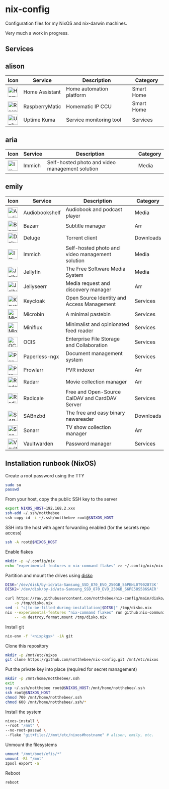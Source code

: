 # nix-config

Configuration files for my NixOS and nix-darwin machines.

Very much a work in progress.

## Services

<!-- BEGIN SERVICE LIST -->

## alison

| Icon                                                                                                                                                     | Service        | Description              | Category   |
| -------------------------------------------------------------------------------------------------------------------------------------------------------- | -------------- | ------------------------ | ---------- |
| <img src='https://raw.githubusercontent.com/homarr-labs/dashboard-icons/refs/heads/main/svg/home-assistant.svg' alt='Home Assistant' width=32 height=32> | Home Assistant | Home automation platform | Smart Home |
| <img src='https://raw.githubusercontent.com/homarr-labs/dashboard-icons/refs/heads/main/png/raspberrymatic.png' alt='RaspberryMatic' width=32 height=32> | RaspberryMatic | Homematic IP CCU         | Smart Home |
| <img src='https://raw.githubusercontent.com/homarr-labs/dashboard-icons/refs/heads/main/svg/uptime-kuma.svg' alt='Uptime Kuma' width=32 height=32>       | Uptime Kuma    | Service monitoring tool  | Services   |

## aria

| Icon                                                                                                                                     | Service | Description                                     | Category |
| ---------------------------------------------------------------------------------------------------------------------------------------- | ------- | ----------------------------------------------- | -------- |
| <img src='https://raw.githubusercontent.com/homarr-labs/dashboard-icons/refs/heads/main/svg/immich.svg' alt='Immich' width=32 height=32> | Immich  | Self-hosted photo and video management solution | Media    |

## emily

| Icon                                                                                                                                                     | Service        | Description                                     | Category  |
| -------------------------------------------------------------------------------------------------------------------------------------------------------- | -------------- | ----------------------------------------------- | --------- |
| <img src='https://raw.githubusercontent.com/homarr-labs/dashboard-icons/refs/heads/main/svg/audiobookshelf.svg' alt='Audiobookshelf' width=32 height=32> | Audiobookshelf | Audiobook and podcast player                    | Media     |
| <img src='https://raw.githubusercontent.com/homarr-labs/dashboard-icons/refs/heads/main/svg/bazarr.svg' alt='Bazarr' width=32 height=32>                 | Bazarr         | Subtitle manager                                | Arr       |
| <img src='https://raw.githubusercontent.com/homarr-labs/dashboard-icons/refs/heads/main/svg/deluge.svg' alt='Deluge' width=32 height=32>                 | Deluge         | Torrent client                                  | Downloads |
| <img src='https://raw.githubusercontent.com/homarr-labs/dashboard-icons/refs/heads/main/svg/immich.svg' alt='Immich' width=32 height=32>                 | Immich         | Self-hosted photo and video management solution | Media     |
| <img src='https://raw.githubusercontent.com/homarr-labs/dashboard-icons/refs/heads/main/svg/jellyfin.svg' alt='Jellyfin' width=32 height=32>             | Jellyfin       | The Free Software Media System                  | Media     |
| <img src='https://raw.githubusercontent.com/homarr-labs/dashboard-icons/refs/heads/main/svg/jellyseerr.svg' alt='Jellyseerr' width=32 height=32>         | Jellyseerr     | Media request and discovery manager             | Arr       |
| <img src='https://raw.githubusercontent.com/homarr-labs/dashboard-icons/refs/heads/main/svg/keycloak.svg' alt='Keycloak' width=32 height=32>             | Keycloak       | Open Source Identity and Access Management      | Services  |
| <img src='https://raw.githubusercontent.com/homarr-labs/dashboard-icons/refs/heads/main/png/microbin.png' alt='Microbin' width=32 height=32>             | Microbin       | A minimal pastebin                              | Services  |
| <img src='https://raw.githubusercontent.com/homarr-labs/dashboard-icons/refs/heads/main/svg/miniflux.svg' alt='Miniflux' width=32 height=32>             | Miniflux       | Minimalist and opinionated feed reader          | Services  |
| <img src='https://raw.githubusercontent.com/homarr-labs/dashboard-icons/refs/heads/main/svg/owncloud.svg' alt='OCIS' width=32 height=32>                 | OCIS           | Enterprise File Storage and Collaboration       | Services  |
| <img src='https://raw.githubusercontent.com/homarr-labs/dashboard-icons/refs/heads/main/svg/paperless.svg' alt='Paperless-ngx' width=32 height=32>       | Paperless-ngx  | Document management system                      | Services  |
| <img src='https://raw.githubusercontent.com/homarr-labs/dashboard-icons/refs/heads/main/svg/prowlarr.svg' alt='Prowlarr' width=32 height=32>             | Prowlarr       | PVR indexer                                     | Arr       |
| <img src='https://raw.githubusercontent.com/homarr-labs/dashboard-icons/refs/heads/main/svg/radarr.svg' alt='Radarr' width=32 height=32>                 | Radarr         | Movie collection manager                        | Arr       |
| <img src='https://raw.githubusercontent.com/homarr-labs/dashboard-icons/refs/heads/main/svg/radicale.svg' alt='Radicale' width=32 height=32>             | Radicale       | Free and Open-Source CalDAV and CardDAV Server  | Services  |
| <img src='https://raw.githubusercontent.com/homarr-labs/dashboard-icons/refs/heads/main/svg/sabnzbd.svg' alt='SABnzbd' width=32 height=32>               | SABnzbd        | The free and easy binary newsreader             | Downloads |
| <img src='https://raw.githubusercontent.com/homarr-labs/dashboard-icons/refs/heads/main/svg/sonarr.svg' alt='Sonarr' width=32 height=32>                 | Sonarr         | TV show collection manager                      | Arr       |
| <img src='https://raw.githubusercontent.com/homarr-labs/dashboard-icons/refs/heads/main/svg/bitwarden.svg' alt='Vaultwarden' width=32 height=32>         | Vaultwarden    | Password manager                                | Services  |

<!-- END SERVICE LIST -->

## Installation runbook (NixOS)

Create a root password using the TTY

```bash
sudo su
passwd
```

From your host, copy the public SSH key to the server

```bash
export NIXOS_HOST=192.168.2.xxx
ssh-add ~/.ssh/notthebee
ssh-copy-id -i ~/.ssh/notthebee root@$NIXOS_HOST
```

SSH into the host with agent forwarding enabled (for the secrets repo access)

```bash
ssh -A root@$NIXOS_HOST
```

Enable flakes

```bash
mkdir -p ~/.config/nix
echo "experimental-features = nix-command flakes" >> ~/.config/nix/nix.conf
```

Partition and mount the drives using [disko](https://github.com/nix-community/disko)

```bash
DISK='/dev/disk/by-id/ata-Samsung_SSD_870_EVO_250GB_S6PENL0T902873K'
DISK2='/dev/disk/by-id/ata-Samsung_SSD_870_EVO_250GB_S6PE58S586SAER'

curl https://raw.githubusercontent.com/notthebee/nix-config/main/disko/zfs-root/default.nix \
    -o /tmp/disko.nix
sed -i "s|to-be-filled-during-installation|$DISK|" /tmp/disko.nix
nix --experimental-features "nix-command flakes" run github:nix-community/disko \
    -- -m destroy,format,mount /tmp/disko.nix
```

Install git

```bash
nix-env -f '<nixpkgs>' -iA git
```

Clone this repository

```bash
mkdir -p /mnt/etc/nixos
git clone https://github.com/notthebee/nix-config.git /mnt/etc/nixos
```

Put the private key into place (required for secret management)

```bash
mkdir -p /mnt/home/notthebee/.ssh
exit
scp ~/.ssh/notthebee root@$NIXOS_HOST:/mnt/home/notthebee/.ssh
ssh root@$NIXOS_HOST
chmod 700 /mnt/home/notthebee/.ssh
chmod 600 /mnt/home/notthebee/.ssh/*
```

Install the system

```bash
nixos-install \
--root "/mnt" \
--no-root-passwd \
--flake "git+file:///mnt/etc/nixos#hostname" # alison, emily, etc.
```

Unmount the filesystems

```bash
umount "/mnt/boot/efis/*"
umount -Rl "/mnt"
zpool export -a
```

Reboot

```bash
reboot
```

